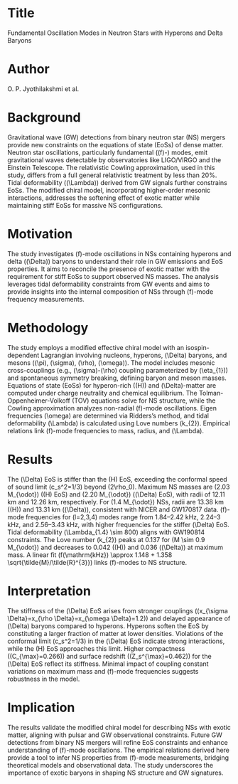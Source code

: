 # Title  
Fundamental Oscillation Modes in Neutron Stars with Hyperons and Delta Baryons  

# Author  
O. P. Jyothilakshmi et al.  

# Background  
Gravitational wave (GW) detections from binary neutron star (NS) mergers provide new constraints on the equations of state (EoSs) of dense matter. Neutron star oscillations, particularly fundamental (\(f\)-) modes, emit gravitational waves detectable by observatories like LIGO/VIRGO and the Einstein Telescope. The relativistic Cowling approximation, used in this study, differs from a full general relativistic treatment by less than 20%. Tidal deformability (\(\Lambda\)) derived from GW signals further constrains EoSs. The modified chiral model, incorporating higher-order mesonic interactions, addresses the softening effect of exotic matter while maintaining stiff EoSs for massive NS configurations.  

# Motivation  
The study investigates \(f\)-mode oscillations in NSs containing hyperons and delta (\(\Delta\)) baryons to understand their role in GW emissions and EoS properties. It aims to reconcile the presence of exotic matter with the requirement for stiff EoSs to support observed NS masses. The analysis leverages tidal deformability constraints from GW events and aims to provide insights into the internal composition of NSs through \(f\)-mode frequency measurements.  

# Methodology  
The study employs a modified effective chiral model with an isospin-dependent Lagrangian involving nucleons, hyperons, \(\Delta\) baryons, and mesons (\(\pi\), \(\sigma\), \(\rho\), \(\omega\)). The model includes mesonic cross-couplings (e.g., \(\sigma\)-\(\rho\) coupling parameterized by \(\eta_{1}\)) and spontaneous symmetry breaking, defining baryon and meson masses. Equations of state (EoSs) for hyperon-rich (\(H\)) and \(\Delta\)-matter are computed under charge neutrality and chemical equilibrium. The Tolman-Oppenheimer-Volkoff (TOV) equations solve for NS structure, while the Cowling approximation analyzes non-radial \(f\)-mode oscillations. Eigen frequencies \(\omega\) are determined via Ridders’s method, and tidal deformability \(\Lambda\) is calculated using Love numbers \(k_{2}\). Empirical relations link \(f\)-mode frequencies to mass, radius, and \(\Lambda\).  

# Results  
The \(\Delta\) EoS is stiffer than the \(H\) EoS, exceeding the conformal speed of sound limit \(c_s^2=1/3\) beyond \(2\rho_0\). Maximum NS masses are \(2.03 M_{\odot}\) (\(H\) EoS) and \(2.20 M_{\odot}\) (\(\Delta\) EoS), with radii of 12.11 km and 12.26 km, respectively. For \(1.4 M_{\odot}\) NSs, radii are 13.38 km (\(H\)) and 13.31 km (\(\Delta\)), consistent with NICER and GW170817 data. \(f\)-mode frequencies for \(l=2,3,4\) modes range from 1.84–2.42 kHz, 2.24–3 kHz, and 2.56–3.43 kHz, with higher frequencies for the stiffer \(\Delta\) EoS. Tidal deformability \(\Lambda_{1.4} \sim 800\) aligns with GW190814 constraints. The Love number \(k_{2}\) peaks at 0.137 for \(M \sim 0.9 M_{\odot}\) and decreases to 0.042 (\(H\)) and 0.036 (\(\Delta\)) at maximum mass. A linear fit \(f(\mathrm{kHz}) \approx 1.148 + 1.358 \sqrt{\tilde{M}/\tilde{R}^{3}}\) links \(f\)-modes to NS structure.  

# Interpretation  
The stiffness of the \(\Delta\) EoS arises from stronger couplings (\(x_{\sigma \Delta}=x_{\rho \Delta}=x_{\omega \Delta}=1.2\)) and delayed appearance of \(\Delta\) baryons compared to hyperons. Hyperons soften the EoS by constituting a larger fraction of matter at lower densities. Violations of the conformal limit \(c_s^2=1/3\) in the \(\Delta\) EoS indicate strong interactions, while the \(H\) EoS approaches this limit. Higher compactness (\(C_{\max}=0.266\)) and surface redshift (\(Z_s^{\max}=0.462\)) for the \(\Delta\) EoS reflect its stiffness. Minimal impact of coupling constant variations on maximum mass and \(f\)-mode frequencies suggests robustness in the model.  

# Implication  
The results validate the modified chiral model for describing NSs with exotic matter, aligning with pulsar and GW observational constraints. Future GW detections from binary NS mergers will refine EoS constraints and enhance understanding of \(f\)-mode oscillations. The empirical relations derived here provide a tool to infer NS properties from \(f\)-mode measurements, bridging theoretical models and observational data. The study underscores the importance of exotic baryons in shaping NS structure and GW signatures.